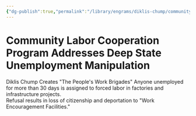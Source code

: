 ```yaml
---
{"dg-publish":true,"permalink":"/library/engrams/diklis-chump/community-labor-cooperation-program-addresses-deep-state-unemployment-manipulation/","tags":["DC/Labor","DC/AS2"]}
---
```


# Community Labor Cooperation Program Addresses Deep State Unemployment Manipulation
Diklis Chump Creates "The People's Work Brigades"
	Anyone unemployed for more than 30 days is assigned to forced labor in factories and infrastructure projects.  
	Refusal results in loss of citizenship and deportation to "Work Encouragement Facilities."
